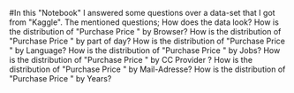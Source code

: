 #In this "Notebook" I answered some questions over a data-set that I got from "Kaggle".  The mentioned questions;
How does the data look?
How is the distribution of "Purchase Price " by Browser?
How is the distribution of "Purchase Price " by part of day?
How is the distribution of "Purchase Price " by Language?
How is the distribution of "Purchase Price " by Jobs?
How is the distribution of "Purchase Price " by CC Provider ?
How is the distribution of "Purchase Price " by Mail-Adresse?
How is the distribution of "Purchase Price " by Years?
